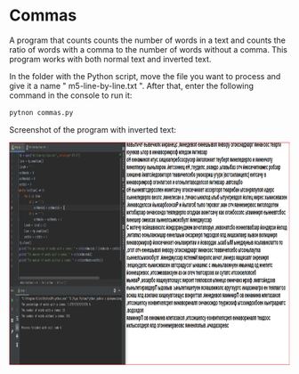# Commas
A program that counts counts the number of words in a text and counts the ratio of words with a comma to the number of words without a comma. This program works with both normal text and inverted text.

In the folder with the Python script, move the file you want to process and give it a name " m5-line-by-line.txt ". After that, enter the following command in the console to run it:
``` sh
pytnon commas.py
```
Screenshot of the program with inverted text:

<img src="screenshots/2.PNG" height="400" alt="Screenshot"/> 
